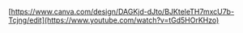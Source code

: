 [https://www.canva.com/design/DAGKjd-dJto/BJKteleTH7mxcU7b-Tcjng/edit](https://www.youtube.com/watch?v=tGd5HOrKHzo)
